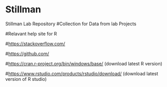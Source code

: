 # Stillman
Stillman Lab Repository
#Collection for Data from lab Projects

#Relavant help site for R

#https://stackoverflow.com/

#https://github.com/

#https://cran.r-project.org/bin/windows/base/ (download latest R version)

#https://www.rstudio.com/products/rstudio/download/ (download latest version of R studio)
